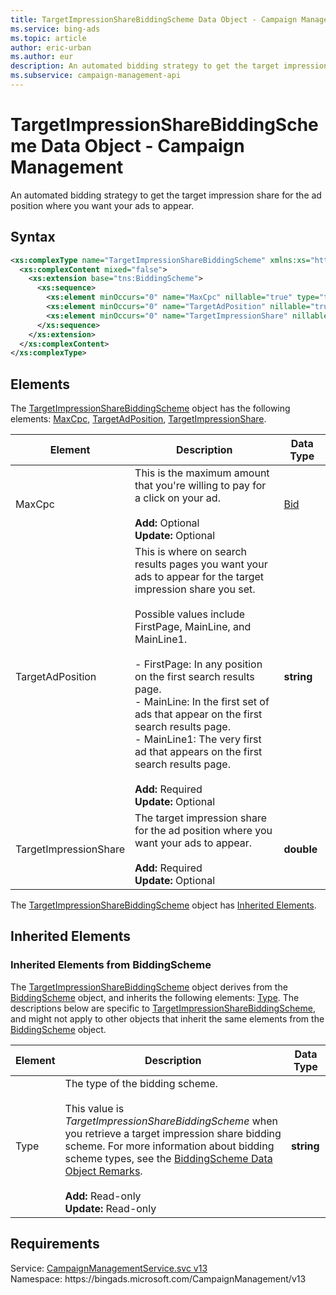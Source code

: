 ```yaml
---
title: TargetImpressionShareBiddingScheme Data Object - Campaign Management
ms.service: bing-ads
ms.topic: article
author: eric-urban
ms.author: eur
description: An automated bidding strategy to get the target impression share for the ad position where you want your ads to appear.
ms.subservice: campaign-management-api
---
```

# TargetImpressionShareBiddingScheme Data Object - Campaign Management
An automated bidding strategy to get the target impression share for the ad position where you want your ads to appear.

## Syntax
```xml
<xs:complexType name="TargetImpressionShareBiddingScheme" xmlns:xs="http://www.w3.org/2001/XMLSchema">
  <xs:complexContent mixed="false">
    <xs:extension base="tns:BiddingScheme">
      <xs:sequence>
        <xs:element minOccurs="0" name="MaxCpc" nillable="true" type="tns:Bid" />
        <xs:element minOccurs="0" name="TargetAdPosition" nillable="true" type="xs:string" />
        <xs:element minOccurs="0" name="TargetImpressionShare" nillable="true" type="xs:double" />
      </xs:sequence>
    </xs:extension>
  </xs:complexContent>
</xs:complexType>
```

## <a name="elements"></a>Elements

The [TargetImpressionShareBiddingScheme](targetimpressionsharebiddingscheme.md) object has the following elements: [MaxCpc](#maxcpc), [TargetAdPosition](#targetadposition), [TargetImpressionShare](#targetimpressionshare).

|Element|Description|Data Type|
|-----------|---------------|-------------|
|<a name="maxcpc"></a>MaxCpc|This is the maximum amount that you're willing to pay for a click on your ad.<br/><br/>**Add:** Optional<br/>**Update:** Optional|[Bid](bid.md)|
|<a name="targetadposition"></a>TargetAdPosition|This is where on search results pages you want your ads to appear for the target impression share you set.<br/><br/>Possible values include FirstPage, MainLine, and MainLine1.<br/><br/>- FirstPage: In any position on the first search results page.<br/>- MainLine: In the first set of ads that appear on the first search results page.<br/>- MainLine1: The very first ad that appears on the first search results page.<br/><br/>**Add:** Required<br/>**Update:** Optional|**string**|
|<a name="targetimpressionshare"></a>TargetImpressionShare|The target impression share for the ad position where you want your ads to appear.<br/><br/>**Add:** Required<br/>**Update:** Optional|**double**|

The [TargetImpressionShareBiddingScheme](targetimpressionsharebiddingscheme.md) object has [Inherited Elements](#inheritedelements).

## <a name="inheritedelements"></a>Inherited Elements

### <a name="inheritedelementsbiddingscheme"></a>Inherited Elements from BiddingScheme
The [TargetImpressionShareBiddingScheme](targetimpressionsharebiddingscheme.md) object derives from the [BiddingScheme](biddingscheme.md) object, and inherits the following elements: [Type](#type). The descriptions below are specific to [TargetImpressionShareBiddingScheme](targetimpressionsharebiddingscheme.md), and might not apply to other objects that inherit the same elements from the [BiddingScheme](biddingscheme.md) object.  

|Element|Description|Data Type|
|-----------|---------------|-------------|
|<a name="type"></a>Type|The type of the bidding scheme.<br/><br/>This value is *TargetImpressionShareBiddingScheme* when you retrieve a target impression share bidding scheme. For more information about bidding scheme types, see the [BiddingScheme Data Object Remarks](biddingscheme.md#remarks).<br/><br/>**Add:** Read-only<br/>**Update:** Read-only|**string**|

## Requirements
Service: [CampaignManagementService.svc v13](https://campaign.api.bingads.microsoft.com/Api/Advertiser/CampaignManagement/v13/CampaignManagementService.svc)  
Namespace: https\://bingads.microsoft.com/CampaignManagement/v13  

